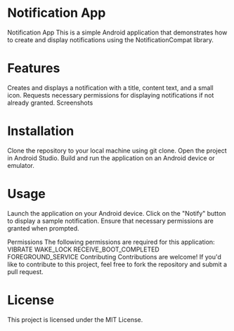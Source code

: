 # Notification App
Notification App
This is a simple Android application that demonstrates how to create and display notifications using the NotificationCompat library.

# Features
Creates and displays a notification with a title, content text, and a small icon.
Requests necessary permissions for displaying notifications if not already granted.
Screenshots

# Installation
Clone the repository to your local machine using git clone.
Open the project in Android Studio.
Build and run the application on an Android device or emulator.

# Usage
Launch the application on your Android device.
Click on the "Notify" button to display a sample notification.
Ensure that necessary permissions are granted when prompted.

Permissions
The following permissions are required for this application:
VIBRATE
WAKE_LOCK
RECEIVE_BOOT_COMPLETED
FOREGROUND_SERVICE
Contributing
Contributions are welcome! If you'd like to contribute to this project, feel free to fork the repository and submit a pull request.



# License
This project is licensed under the MIT License.
